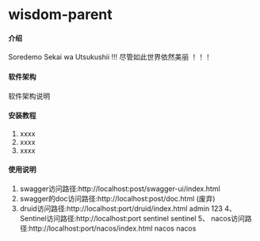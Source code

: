 # wisdom-parent

#### 介绍
Soredemo Sekai wa Utsukushii !!!
尽管如此世界依然美丽 ！！！

#### 软件架构
软件架构说明


#### 安装教程

1.  xxxx
2.  xxxx
3.  xxxx

#### 使用说明

1.  swagger访问路径:http://localhost:post/swagger-ui/index.html
2.  swagger的doc访问路径:http://localhost:post/doc.html (废弃)
3.  druid访问路径:http://localhost:port/druid/index.html admin 123
4、 Sentinel访问路径:http://localhost:port sentinel sentinel
5、 nacos访问路径:http://localhost:port/nacos/index.html nacos nacos